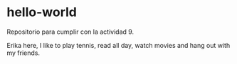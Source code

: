 # hello-world
Repositorio para cumplir con la actividad 9.

Erika here, I like to play tennis, read all day, watch movies and hang out with my friends.
